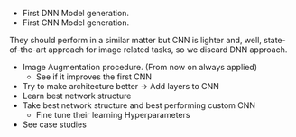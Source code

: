 - First DNN Model generation.
- First CNN Model generation.
  
They should perform in a similar matter but CNN is lighter and, well, state-of-the-art 
approach for image related tasks, so we discard DNN approach.

- Image Augmentation procedure. (From now on always applied)
  - See if it improves the first CNN
- Try to make architecture better -> Add layers to CNN
- Learn best network structure
- Take best network structure and best performing custom CNN
  - Fine tune their learning Hyperparameters
- See case studies
